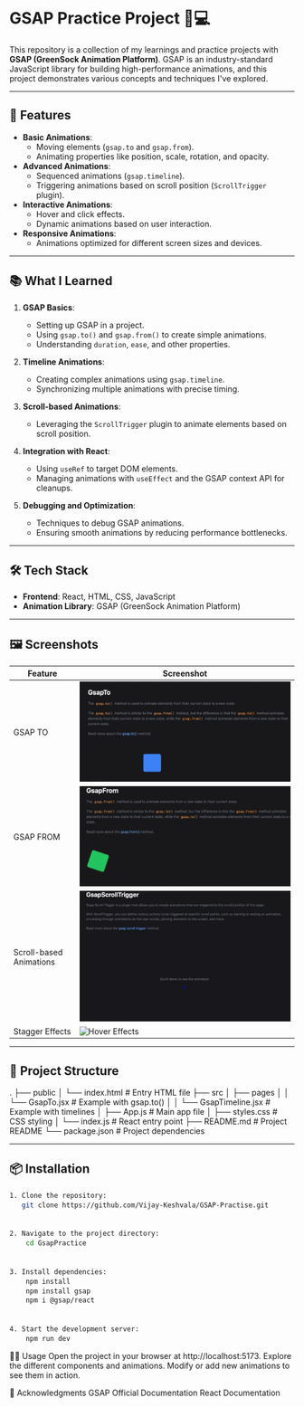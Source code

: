 # GSAP Practice Project 🎨💻

This repository is a collection of my learnings and practice projects with **GSAP (GreenSock Animation Platform)**. GSAP is an industry-standard JavaScript library for building high-performance animations, and this project demonstrates various concepts and techniques I've explored.

---

## 🚀 Features

- **Basic Animations**: 
  - Moving elements (`gsap.to` and `gsap.from`).
  - Animating properties like position, scale, rotation, and opacity.
- **Advanced Animations**:
  - Sequenced animations (`gsap.timeline`).
  - Triggering animations based on scroll position (`ScrollTrigger` plugin).
- **Interactive Animations**:
  - Hover and click effects.
  - Dynamic animations based on user interaction.
- **Responsive Animations**:
  - Animations optimized for different screen sizes and devices.

---

## 📚 What I Learned

1. **GSAP Basics**:
   - Setting up GSAP in a project.
   - Using `gsap.to()` and `gsap.from()` to create simple animations.
   - Understanding `duration`, `ease`, and other properties.

2. **Timeline Animations**:
   - Creating complex animations using `gsap.timeline`.
   - Synchronizing multiple animations with precise timing.

3. **Scroll-based Animations**:
   - Leveraging the `ScrollTrigger` plugin to animate elements based on scroll position.

4. **Integration with React**:
   - Using `useRef` to target DOM elements.
   - Managing animations with `useEffect` and the GSAP context API for cleanups.

5. **Debugging and Optimization**:
   - Techniques to debug GSAP animations.
   - Ensuring smooth animations by reducing performance bottlenecks.

---

## 🛠️ Tech Stack

- **Frontend**: React, HTML, CSS, JavaScript
- **Animation Library**: GSAP (GreenSock Animation Platform)

---

## 🖼️ Screenshots

| **Feature**                     | **Screenshot**             |
|----------------------------------|----------------------------|
| GSAP TO                         | ![Basic Animation](./public/images/bluebox.gif) |
| GSAP FROM                       | ![Basic Animation](./public/images/greenbox.gif) |
| Scroll-based Animations         | ![ScrollTrigger](./public/images/scrollTrigger.gif) |
| Stagger  Effects                | ![Hover Effects](./public/images/stagger.gif) |

---


## 📂 Project Structure

. ├── public │ └── index.html # Entry HTML file ├── src │ ├── pages │ │ └── GsapTo.jsx # Example with gsap.to() │ │ └── GsapTimeline.jsx # Example with timelines │ ├── App.js # Main app file │ ├── styles.css # CSS styling │ └── index.js # React entry point ├── README.md # Project README └── package.json # Project dependencies



---

## 📦 Installation
```bash
1. Clone the repository:
   git clone https://github.com/Vijay-Keshvala/GSAP-Practise.git


2. Navigate to the project directory:
    cd GsapPractice


3. Install dependencies:
    npm install
    npm install gsap
    npm i @gsap/react


4. Start the development server:
    npm run dev

```



🧑‍💻 Usage
Open the project in your browser at http://localhost:5173.
Explore the different components and animations.
Modify or add new animations to see them in action.


🌟 Acknowledgments
GSAP Official Documentation
React Documentation
